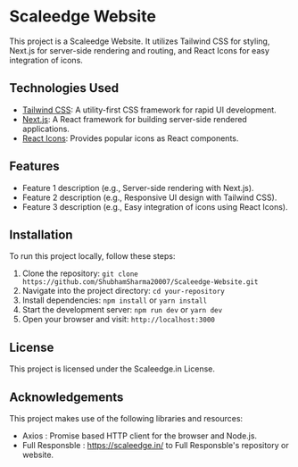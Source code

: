 # Scaleedge Website

This project is a Scaleedge Website. It utilizes Tailwind CSS for styling, Next.js for server-side rendering and routing, and React Icons for easy integration of icons.

## Technologies Used

- [Tailwind CSS](https://tailwindcss.com/): A utility-first CSS framework for rapid UI development.
- [Next.js](https://nextjs.org/): A React framework for building server-side rendered applications.
- [React Icons](https://react-icons.github.io/react-icons/): Provides popular icons as React components.

## Features

- Feature 1 description (e.g., Server-side rendering with Next.js).
- Feature 2 description (e.g., Responsive UI design with Tailwind CSS).
- Feature 3 description (e.g., Easy integration of icons using React Icons).

## Installation

To run this project locally, follow these steps:

1. Clone the repository: `git clone https://github.com/ShubhamSharma20007/Scaleedge-Website.git`
2. Navigate into the project directory: `cd your-repository`
3. Install dependencies: `npm install` or `yarn install`
4. Start the development server: `npm run dev` or `yarn dev`
5. Open your browser and visit: `http://localhost:3000`




## License

This project is licensed under the Scaleedge.in License.

## Acknowledgements

This project makes use of the following libraries and resources:

- Axios : Promise based HTTP client for the browser and Node.js.
- Full Responsble : https://scaleedge.in/ to Full Responsble's repository or website.



